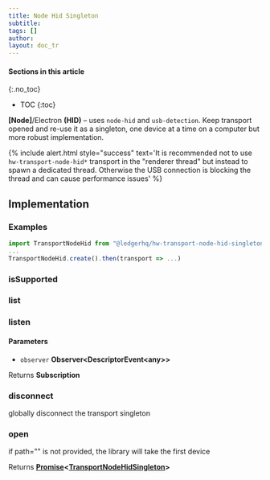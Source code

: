```yaml
---
title: Node Hid Singleton
subtitle:
tags: []
author:
layout: doc_tr
---
```


#### Sections in this article
{:.no_toc}
* TOC
{:toc}

**[Node]**/Electron **(HID)** – uses `node-hid` and `usb-detection`. Keep transport opened and re-use it as a singleton, one device at a time on a computer but more robust implementation.

<!--  -->
{% include alert.html style="success" text='It is recommended not to use <code>hw-transport-node-hid\*</code> transport in the "renderer thread" but instead to spawn a dedicated thread. Otherwise the USB connection is blocking the thread and can cause performance issues' %}
<!--  -->

## Implementation

### Examples

```javascript
import TransportNodeHid from "@ledgerhq/hw-transport-node-hid-singleton";
...
TransportNodeHid.create().then(transport => ...)
```

### isSupported

### list

### listen

#### Parameters

-   `observer` **Observer&lt;DescriptorEvent&lt;any>>**

Returns **Subscription**

### disconnect

globally disconnect the transport singleton

### open

if path="" is not provided, the library will take the first device

Returns **[Promise](https://developer.mozilla.org/docs/Web/JavaScript/Reference/Global_Objects/Promise)&lt;[TransportNodeHidSingleton](#transportnodehidsingleton)>**

